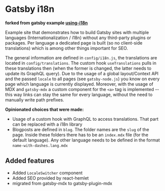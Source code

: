 # Gatsby i18n

**forked from gatsby example [using-i18n](https://github.com/gatsbyjs/gatsby/tree/master/examples/using-i18n)**

Example site that demonstrates how to build Gatsby sites with multiple languages (Internationalization / i18n) without any third-party plugins or packages. Per language a dedicated page is built (so no client-side translations) which is among other things important for SEO.

The general information are defined in `config/i18n.js`, the translations are located in `config/translations`. The custom hook `useTranslations` pulls in these translations then (when the former is changed, the latter needs to update its GraphQL query). Due to the usage of a global layout/Context API and the passed `locale` to all pages (see `gatsby-node.js`) you know on every page which language is currently displayed. Moreover, with the usage of MDX and `gatsby-mdx` a custom component for the `<a>` tag is implemented -- this way links can stay the same for every language, without the need to manually write path prefixes.

**Opinionated choices that were made:**

- Usage of a custom hook with GraphQL to access translations. That part can be replaced with a i18n library
- Blogposts are defined in `blog`. The folder names are the `slug` of the page. Inside these folders there has to be an `index.mdx` file (for the default language). Any other language needs to be defined in the format `name-with-dashes.lang.mdx`

## Аdded features

- Added `LocaleSwitcher` component
- Added SEO provided by react-hemlet
- migrated from gatsby-mdx to gatsby-plugin-mdx
